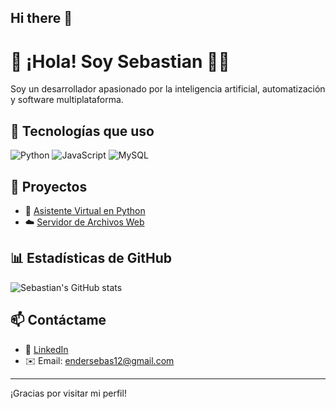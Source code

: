 ## Hi there 👋
# 👋 ¡Hola! Soy Sebastian 👨‍💻

Soy un desarrollador apasionado por la inteligencia artificial, automatización y software multiplataforma.

## 🔧 Tecnologías que uso
![Python](https://img.shields.io/badge/Python-3776AB?style=for-the-badge&logo=python&logoColor=white)
![JavaScript](https://img.shields.io/badge/JavaScript-F7DF1E?style=for-the-badge&logo=javascript&logoColor=black)
![MySQL](https://img.shields.io/badge/MySQL-005C84?style=for-the-badge&logo=mysql&logoColor=white)

## 📂 Proyectos
- 🧠 [Asistente Virtual en Python](https://github.com/sebastianhdz/mi-asistente-virtual)
- ☁️ [Servidor de Archivos Web](https://github.com/sebastianhdz/mi-servidor-web)

## 📊 Estadísticas de GitHub
![Sebastian's GitHub stats](https://github-readme-stats.vercel.app/api?username=Sebas-hdz&show_icons=true&theme=radical)

## 📫 Contáctame
- 💼 [LinkedIn](www.linkedin.com/in/sebastianherm)
- ✉️ Email: endersebas12@gmail.com
---

¡Gracias por visitar mi perfil!

<!--
**Sebas-hdz/Sebas-hdz** is a ✨ _special_ ✨ repository because its `README.md` (this file) appears on your GitHub profile.

Here are some ideas to get you started:

- 🔭 I’m currently working on ...
- 🌱 I’m currently learning ...
- 👯 I’m looking to collaborate on ...
- 🤔 I’m looking for help with ...
- 💬 Ask me about ...
- 📫 How to reach me: ...
- 😄 Pronouns: ...
- ⚡ Fun fact: ...
-->
